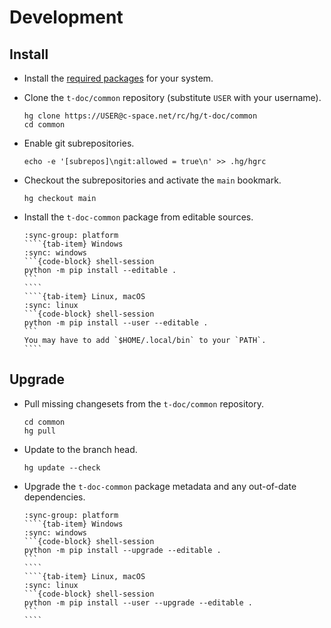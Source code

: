 <!-- Copyright 2024 Caroline Blank <caro@c-space.org> -->
<!-- Copyright 2024 Remy Blank <remy@c-space.org> -->
<!-- SPDX-License-Identifier: MIT -->

# Development

## Install

- Install the [required packages](install.md#requirements) for your system.

- Clone the `t-doc/common` repository (substitute `USER` with your username).
  ```{code-block} shell-session
  hg clone https://USER@c-space.net/rc/hg/t-doc/common
  cd common
  ```

- Enable git subrepositories.
  ```{code-block} shell-session
  echo -e '[subrepos]\ngit:allowed = true\n' >> .hg/hgrc
  ```

- Checkout the subrepositories and activate the `main` bookmark.
  ```{code-block} shell-session
  hg checkout main
  ```

- Install the `t-doc-common` package from editable sources.
  `````{tab-set}
  :sync-group: platform
  ````{tab-item} Windows
  :sync: windows
  ```{code-block} shell-session
  python -m pip install --editable .
  ```
  ````
  ````{tab-item} Linux, macOS
  :sync: linux
  ```{code-block} shell-session
  python -m pip install --user --editable .
  ```
  You may have to add `$HOME/.local/bin` to your `PATH`.
  ````
  `````

## Upgrade

- Pull missing changesets from the `t-doc/common` repository.
  ```{code-block} shell-session
  cd common
  hg pull
  ```

- Update to the branch head.
  ```{code-block} shell-session
  hg update --check
  ```

- Upgrade the `t-doc-common` package metadata and any out-of-date dependencies.
  `````{tab-set}
  :sync-group: platform
  ````{tab-item} Windows
  :sync: windows
  ```{code-block} shell-session
  python -m pip install --upgrade --editable .
  ```
  ````
  ````{tab-item} Linux, macOS
  :sync: linux
  ```{code-block} shell-session
  python -m pip install --user --upgrade --editable .
  ```
  ````
  `````
